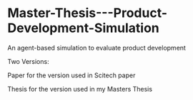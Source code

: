 # Master-Thesis---Product-Development-Simulation
An agent-based simulation to evaluate product development

Two Versions:

Paper for the version used in Scitech paper

Thesis for the version used in my Masters Thesis